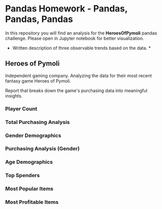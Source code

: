 # Pandas Homework - Pandas, Pandas, Pandas

In this repository you will find an analysis for the **HeroesOfPymoli** pandas challenge.
Please open in Jupyter notebook for better visualization.


* Written description of three observable trends based on the data. *


## Heroes of Pymoli

Independent gaming company. 
Analyzing the data for their most recent fantasy game Heroes of Pymoli.

Report that breaks down the game's purchasing data into meaningful insights.

### Player Count
### Total Purchasing Analysis
### Gender Demographics
### Purchasing Analysis (Gender)
### Age Demographics
### Top Spenders
### Most Popular Items
### Most Profitable Items
